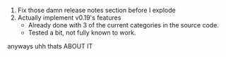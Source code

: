 1. Fix those damn release notes section before I explode
2. Actually implement v0.19's features
    * Already done with 3 of the current categories in the source code.
    * Tested a bit, not fully known to work.

anyways uhh thats ABOUT IT